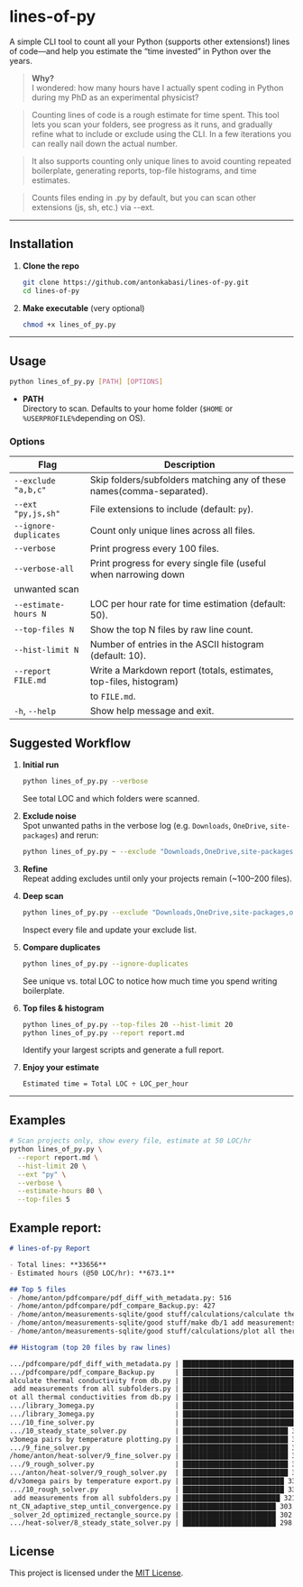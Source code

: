# lines-of-py

A simple CLI tool to count all your Python (supports other extensions!) lines of code—and help you estimate the “time invested” in Python over the years.

> **Why?**  
> I wondered: how many hours have I actually spent coding in Python during my PhD as an experimental physicist? 

> Counting lines of code is a rough estimate for time spent. This tool lets you scan your folders, see progress as it runs, and gradually refine what to include or exclude using the CLI. In a few iterations you can really nail down the actual number.  

> It also supports counting only unique lines to avoid counting repeated boilerplate, generating reports, top-file histograms, and time estimates.

> Counts files ending in .py by default, but you can scan other extensions (js, sh, etc.) via --ext.
---

## Installation

1. **Clone the repo**  
   ```bash
   git clone https://github.com/antonkabasi/lines-of-py.git
   cd lines-of-py
   ```
2. **Make executable** (very optional)  
   ```bash
   chmod +x lines_of_py.py
   ```

---

## Usage

```bash
python lines_of_py.py [PATH] [OPTIONS]
```

- **PATH**  
  Directory to scan. Defaults to your home folder (`$HOME` or `%USERPROFILE%`depending on OS).

### Options

| Flag                     | Description                                                          |
|--------------------------|----------------------------------------------------------------------|
| `--exclude "a,b,c"`      | Skip folders/subfolders matching any of these names(comma-separated).|
| `--ext "py,js,sh"`       | File extensions to include (default: `py`).                          |
| `--ignore-duplicates`    | Count only unique lines across all files.                            |
| `--verbose`              | Print progress every 100 files.                                      |
| `--verbose-all`          | Print progress for every single file (useful when narrowing down      
|                           unwanted scan                                                        |
| `--estimate-hours N`     | LOC per hour rate for time estimation (default: 50).                 |
| `--top-files N`          | Show the top N files by raw line count.                              |
| `--hist-limit N`         | Number of entries in the ASCII histogram (default: 10).              |
| `--report FILE.md`       | Write a Markdown report (totals, estimates, top-files, histogram)    |
|                          | to `FILE.md`.                                                        |
| `-h`, `--help`           | Show help message and exit.                                          |



## Suggested Workflow

1. **Initial run**  
   ```bash
   python lines_of_py.py --verbose
   ```
   See total LOC and which folders were scanned.

2. **Exclude noise**  
   Spot unwanted paths in the verbose log (e.g. `Downloads`, `OneDrive`, `site-packages`) and rerun:
   ```bash
   python lines_of_py.py ~ --exclude "Downloads,OneDrive,site-packages" --verbose
   ```

3. **Refine**  
   Repeat adding excludes until only your projects remain (~100–200 files).

4. **Deep scan**  
   ```bash
   python lines_of_py.py --exclude "Downloads,OneDrive,site-packages,other-noise" --verbose-all
   ```
   Inspect every file and update your exclude list.

5. **Compare duplicates**  
   ```bash
   python lines_of_py.py --ignore-duplicates
   ```
   See unique vs. total LOC to notice how much time you spend writing boilerplate.

6. **Top files & histogram**  
   ```bash
   python lines_of_py.py --top-files 20 --hist-limit 20
   python lines_of_py.py --report report.md
   ```
   Identify your largest scripts and generate a full report.

7. **Enjoy your estimate**  
   ```
   Estimated time = Total LOC ÷ LOC_per_hour
   ```

---

## Examples

```bash
# Scan projects only, show every file, estimate at 50 LOC/hr
python lines_of_py.py \
  --report report.md \
  --hist-limit 20 \
  --ext "py" \
  --verbose \
  --estimate-hours 80 \
  --top-files 5
```
## Example report:

```markdown
# lines-of-py Report

- Total lines: **33656**
- Estimated hours (@50 LOC/hr): **673.1**

## Top 5 files
- /home/anton/pdfcompare/pdf_diff_with_metadata.py: 516
- /home/anton/pdfcompare/pdf_compare_Backup.py: 427
- /home/anton/measurements-sqlite/good stuff/calculations/calculate thermal conductivity from db.py: 421
- /home/anton/measurements-sqlite/good stuff/make db/1 add measurements from all subfolders.py: 408
- /home/anton/measurements-sqlite/good stuff/calculations/plot all thermal conductivities from db.py: 399

## Histogram (top 20 files by raw lines)

.../pdfcompare/pdf_diff_with_metadata.py | ████████████████████████████████████████ 516
.../pdfcompare/pdf_compare_Backup.py     | █████████████████████████████████ 427
alculate thermal conductivity from db.py | ████████████████████████████████ 421
 add measurements from all subfolders.py | ███████████████████████████████ 408
ot all thermal conductivities from db.py | ██████████████████████████████ 399
.../library_3omega.py                    | █████████████████████████████ 381
.../library_3omega.py                    | █████████████████████████████ 381
.../10_fine_solver.py                    | █████████████████████████████ 379
.../10_steady_state_solver.py            | ██████████████████████████ 348
v3omega pairs by temperature plotting.py | ██████████████████████████ 343
.../9_fine_solver.py                     | ██████████████████████████ 343
/home/anton/heat-solver/9_fine_solver.py | ██████████████████████████ 343
.../9_rough_solver.py                    | ██████████████████████████ 342
.../anton/heat-solver/9_rough_solver.py  | ██████████████████████████ 342
d/v3omega pairs by temperature export.py | █████████████████████████ 334
.../10_rough_solver.py                   | █████████████████████████ 334
 add measurements from all subfolders.py | ████████████████████████ 321
nt_CN_adaptive_step_until_convergence.py | ███████████████████████ 303
_solver_2d_optimized_rectangle_source.py | ███████████████████████ 302
.../heat-solver/8_steady_state_solver.py | ███████████████████████ 298
```


## License

This project is licensed under the [MIT License](LICENSE).
